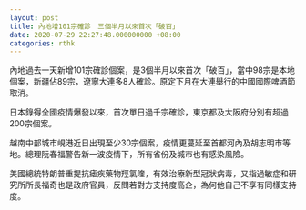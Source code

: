 ```yaml
---
layout: post
title: 內地增101宗確診　三個半月以來首次「破百」
date: 2020-07-29 22:27:48.000000000 +08:00
categories: rthk
---
```


內地過去一天新增101宗確診個案，是3個半月以來首次「破百」，當中98宗是本地個案，新疆佔89宗，遼寧大連多8人確診。原定下月在大連舉行的中國國際啤酒節取消。

日本錄得全國疫情爆發以來，首次單日過千宗確診，東京都及大阪府分別有超過200宗個案。

越南中部城市峴港近日出現至少30宗個案，疫情更蔓延至首都河內及胡志明市等地。總理阮春福警告新一波疫情下，所有省份及城市也有感染風險。

美國總統特朗普重提抗瘧疾藥物羥氯喹，有效治療新型冠狀病毒，又指過敏症和研究所所長福奇也是政府官員，反問若對方支持度高企，為何他自己不享有同樣支持度。
